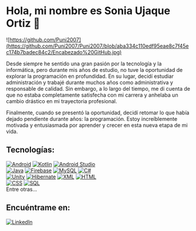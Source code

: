 # Hola, mi nombre es Sonia Ujaque Ortiz 👋

![https://github.com/Puni2007](https://github.com/Puni2007/Puni2007/blob/aba334c110edf95eae8c7f45ec174b7badec84c2/Encabezado%20GitHub.jpg)

Desde siempre he sentido una gran pasión por la tecnología y la informática, pero durante mis años de estudio, no tuve la oportunidad de explorar la programación en profundidad. En su lugar, decidí estudiar administración y trabajé durante muchos años como administrativa y responsable de calidad. Sin embargo, a lo largo del tiempo, me di cuenta de que no estaba completamente satisfecha con mi carrera y anhelaba un cambio drástico en mi trayectoria profesional. 

Finalmente, cuando se presentó la oportunidad, decidí retomar lo que había dejado pendiente durante años: la programación. Estoy increíblemente motivada y entusiasmada por aprender y crecer en esta nueva etapa de mi vida.

## Tecnologías:

[![Android](https://img.shields.io/badge/Android-3DDC84?style=for-the-badge&logo=android&logoColor=white&labelColor=101010)](https://img.shields.io/badge/Android-3DDC84?style=for-the-badge&logo=android&logoColor=white&labelColor=101010)
[![Kotlin](https://img.shields.io/badge/Kotlin-0095D5?style=for-the-badge&logo=kotlin&logoColor=white&labelColor=101010)](https://img.shields.io/badge/Kotlin-0095D5?style=for-the-badge&logo=kotlin&logoColor=white&labelColor=101010)
[![Android Studio](https://img.shields.io/badge/Android_Studio-3DDC84?style=for-the-badge&logo=android-studio&logoColor=white&labelColor=101010)](https://img.shields.io/badge/Android_Studio-3DDC84?style=for-the-badge&logo=android-studio&logoColor=white&labelColor=101010)
</br>
[![Java](https://img.shields.io/badge/Java-007396?style=for-the-badge&logo=java&logoColor=white&labelColor=101010)](https://img.shields.io/badge/Java-007396?style=for-the-badge&logo=java&logoColor=white&labelColor=101010)
[![Firebase](https://img.shields.io/badge/Firebase-FFCA28?style=for-the-badge&logo=firebase&logoColor=white&labelColor=101010)](https://img.shields.io/badge/Firebase-FFCA28?style=for-the-badge&logo=firebase&logoColor=white&labelColor=101010)
[![MySQL](https://img.shields.io/badge/MySQL-4479A1?style=for-the-badge&logo=mysql&logoColor=white&labelColor=101010)](https://img.shields.io/badge/MySQL-4479A1?style=for-the-badge&logo=mysql&logoColor=white&labelColor=101010)
[![C#](https://img.shields.io/badge/C%23-239120?style=for-the-badge&logo=c-sharp&logoColor=white&labelColor=101010)](https://img.shields.io/badge/C%23-239120?style=for-the-badge&logo=c-sharp&logoColor=white&labelColor=101010)
</br>
[![Unity](https://img.shields.io/badge/Unity-000000?style=for-the-badge&logo=unity&logoColor=white&labelColor=101010)](https://img.shields.io/badge/Unity-000000?style=for-the-badge&logo=unity&logoColor=white&labelColor=101010)
[![Hibernate](https://img.shields.io/badge/Hibernate-59666C?style=for-the-badge&logo=hibernate&logoColor=white&labelColor=101010)](https://img.shields.io/badge/Hibernate-59666C?style=for-the-badge&logo=hibernate&logoColor=white&labelColor=101010)
[![XML](https://img.shields.io/badge/XML-555555?style=for-the-badge&logo=xml&logoColor=white&labelColor=101010)](https://img.shields.io/badge/XML-555555?style=for-the-badge&logo=xml&logoColor=white&labelColor=101010)
[![HTML](https://img.shields.io/badge/HTML-E34F26?style=for-the-badge&logo=html5&logoColor=white&labelColor=101010)](https://img.shields.io/badge/HTML-E34F26?style=for-the-badge&logo=html5&logoColor=white&labelColor=101010)
</br>
[![CSS](https://img.shields.io/badge/CSS-1572B6?style=for-the-badge&logo=css3&logoColor=white&labelColor=101010)](https://img.shields.io/badge/CSS-1572B6?style=for-the-badge&logo=css3&logoColor=white&labelColor=101010)
[![SQL](https://img.shields.io/badge/SQL-4479A1?style=for-the-badge&logo=sql&logoColor=white&labelColor=101010)](https://img.shields.io/badge/SQL-4479A1?style=for-the-badge&logo=sql&logoColor=white&labelColor=101010)
</br>
Entre otras...
</br>
## Encuéntrame en:

[![LinkedIn](https://img.shields.io/badge/LinkedIn-Sonia_Ujaque-0077B5?style=for-the-badge&logo=linkedin&logoColor=white&labelColor=101010)](https://www.linkedin.com/in/sonia-ujaque-ortiz-340275249/)









<!--
**Puni2007/Puni2007** is a ✨ _special_ ✨ repository because its `README.md` (this file) appears on your GitHub profile.

Here are some ideas to get you started:

- 🔭 I’m currently working on ...
- 🌱 I’m currently learning ...
- 👯 I’m looking to collaborate on ...
- 🤔 I’m looking for help with ...
- 💬 Ask me about ...
- 📫 How to reach me: ...
- 😄 Pronouns: ...
- ⚡ Fun fact: ...
-->
